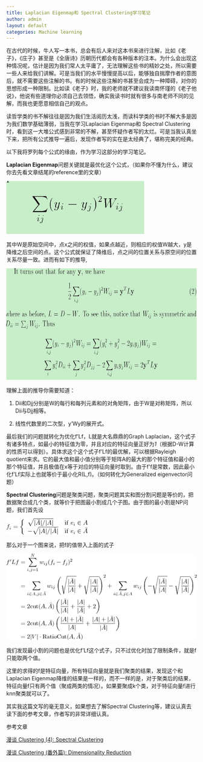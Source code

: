 ```yaml
---
title: Laplacian Eigenmap和 Spectral Clustering学习笔记
author: admin
layout: default
categories: Machine learning
---
```



在古代的时候，牛人写一本书，总会有后人来对这本书来进行注解，比如《老子》，《庄子》甚至是《全唐诗》历朝历代都会有各种版本的注本。为什么会出现这种情况呢，估计是因为我们常人太平庸了，无法理解这些书的精妙之处，所以需要一些人来给我们讲解。可是当我们的水平慢慢提高以后，能够独自揣摩作者的意图后，就不需要这些注解的书。有的时候这些注解的书甚至会成为一种障碍，对你的思想形成一种限制。比如读《老子》时，我的老师就不建议我读南怀瑾的《老子他说》，他说有些道理你必须自己去领悟，确实我读书时就有很多与南老师不同的见解，而我也更愿意相信自己的观点。


读哲学类的书不解往往是因为我们生活阅历太浅，而读科学类的书时不解大多是因为我们数学基础薄弱，当我在学习Laplacian Eigenmap和 Spectral Clustering时，看到这一大堆公式感到非常的不解，甚至怀疑作者写的太烂。可是当我认真坐下来，把所有公式推导一遍后，发现作者写的实在是太经典了，堪称完美的经典。

以下我将罗列每个公式的缘由，作为学习这部分的学习笔记。





**Laplacian Eigenmap**问题关键就是最优化这个公式，（如果你不懂为什么，建议你去先看文章结尾的reference里的文章）

![1](/assets/images/2012/11/1.jpg)

其中W是原始空间中，点x之间的权值，如果点越近，则相应的权值W越大，y是降维之后空间的点。这个公式就保证了降维后，点之间的位置关系与原空间的位置关系尽量一致。进而有如下的推导,

<img src="/assets/images/2012/11/31.jpg" width="689" height="295">

理解上面的推导你需要知道：

1. Dii和Djj分别是W的每行和每列元素和的对角矩阵，由于W是对称矩阵，所以Dii与Djj相等。

2. 线性代数里的二次型，y’Wy的展开式。



最后我们的问题就转化为优化f’Lf，L就是大名鼎鼎的Graph Laplacian，这个式子有诸多特点，如最小的特征值为零，并且对应的特征向量正好为*1*（根据D-W计算的性质可以得到）。具体求这个这个式子f’Lf的最优解，可以根据Rayleigh quotient来求。它的最大值和最小值分别等于矩阵A的最大的那个特征值和最小的那个特征值，并且极值在x等于对应的特征向量时取到。由于f'f是常数，因此最小化f’Lf实际上也就等价于最小化R(L,f)。（如何转化为Generalized eigenvector问题）



**Spectral Clustering**问题是聚类问题，聚类问题其实和图分割问题是等价的，把数据聚合成几个类，就等价于把图最小割成几个子图。由于图的最小割是NP问题，我们首先设


![5](/assets/images/2012/11/5.png)

那么对于一个图来说，把f的值带入上面的式子

![6](/assets/images/2012/11/6.png)

我们发现最小割的问题也是优化f’Lf这个式子，只不过优化时加了限制条件，就是f只能取两个值。

这里的求得的f是特征向量，所有特征向量就是我们聚类的结果，发现这个和Laplacian Eigenmap降维的结果是一样的，而不一样的是，对于聚类后的结果，特征向量f只有两个值（聚成两类的情况）。如果要聚成k个类，对于特征向量f进行knn聚类就可以了。

其实我这篇文写的毫无意义，如果想去了解Spectral Clustering等，建议认真去读下面的参考文章，作者写的非常详细认真。

参考文章

[漫谈 Clustering (4): Spectral Clustering](http://blog.pluskid.org/?p=287)

[漫谈 Clustering (番外篇): Dimensionality Reduction](http://blog.pluskid.org/?tag=clustering)
